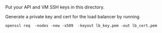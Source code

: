 Put your API and VM SSH keys in this directory.

Generate a private key and cert for the load balancer
by running

```
openssl req  -nodes -new -x509  -keyout lb_key.pem -out lb_cert.pem
```
